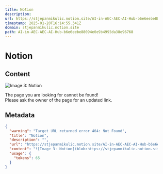 ```yaml
---
title: Notion
description: 
url: https://stjepanmikulic.notion.site/AI-in-AEC-AEC-AI-Hub-b6e6eebe88094e0e9b4995da38e96768
timestamp: 2025-01-20T16:14:55.341Z
domain: stjepanmikulic.notion.site
path: AI-in-AEC-AEC-AI-Hub-b6e6eebe88094e0e9b4995da38e96768
---
```


# Notion



## Content

![Image 3: Notion](blob:https://stjepanmikulic.notion.site/36e982fe885a1fd0cf2893e05bf05efa)

The page you are looking for cannot be found!  
Please ask the owner of the page for an updated link.

## Metadata

```json
{
  "warning": "Target URL returned error 404: Not Found",
  "title": "Notion",
  "description": "",
  "url": "https://stjepanmikulic.notion.site/AI-in-AEC-AEC-AI-Hub-b6e6eebe88094e0e9b4995da38e96768",
  "content": "![Image 3: Notion](blob:https://stjepanmikulic.notion.site/36e982fe885a1fd0cf2893e05bf05efa)\n\nThe page you are looking for cannot be found!  \nPlease ask the owner of the page for an updated link.",
  "usage": {
    "tokens": 65
  }
}
```
